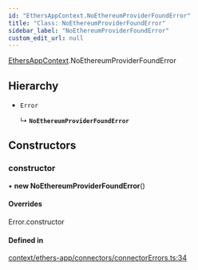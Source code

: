 ```yaml
---
id: "EthersAppContext.NoEthereumProviderFoundError"
title: "Class: NoEthereumProviderFoundError"
sidebar_label: "NoEthereumProviderFoundError"
custom_edit_url: null
---
```


[EthersAppContext](../modules/EthersAppContext.md).NoEthereumProviderFoundError

## Hierarchy

- `Error`

  ↳ **`NoEthereumProviderFoundError`**

## Constructors

### constructor

• **new NoEthereumProviderFoundError**()

#### Overrides

Error.constructor

#### Defined in

[context/ethers-app/connectors/connectorErrors.ts:34](https://github.com/scaffold-eth/eth-hooks/blob/b87fb84/src/context/ethers-app/connectors/connectorErrors.ts#L34)
